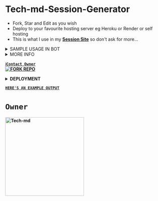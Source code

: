 # Tech-md-Session-Generator
- Fork, Star and Edit as you wish
- Deploy to your favourite hosting server eg Heroku or Render or self hosting
- This is what I use in my **[Session Site](https://techmd.pairing.id)** so don't ask for more...

<details>
<summary>SAMPLE USAGE IN BOT</summary>
   
```js
// 1. IN YOUR LIB OR SOMEWHERE YOU LIKE:
const fs = require('fs'),
      path = require('path'), 
      axios = require('axios'),
      sessionDir = path.join(__dirname, 'session'),
      credsPath = path.join(sessionDir, 'creds.json'),
      createDirIfNotExist = dir => !fs.existsSync(dir) && fs.mkdirSync(dir, { recursive: true });

createDirIfNotExist(sessionDir);

const SESSIONS_BASE_URL = 'https://creds.giftedtech.web.id'; // Your Backened Url Here
const SESSIONS_API_KEY = ''; // Must Match one of your Backened ApiKeys

async function loadSession() {
  try {
    if (!config.SESSION_ID) {
      console.log('No SESSION_ID Provided - Using QR Code Authentication');
      return true;
    }

    const credsId = config.SESSION_ID;

    if (!credsId.startsWith('Gifted~')) {
      console.log('Invalid SESSION_ID: It must start with "Gifted~"');
      return false;
    }

    const sessionDir = path.join(__dirname, '../session');
    if (!fs.existsSync(sessionDir)) {
      fs.mkdirSync(sessionDir, { recursive: true });
    }

    const response = await axios.get(`${SESSIONS_BASE_URL}/api/downloadCreds.php/${credsId}`, {
      headers: {
        'x-api-key': SESSIONS_API_KEY
      }
    });

    if (!response.data.credsData) {
      throw new Error('No sessionData Received from Server');
    }

    const credsPath = path.join(sessionDir, 'creds.json');
    fs.writeFileSync(credsPath, JSON.stringify(response.data.credsData), 'utf8');
    console.log('Session Loaded ✅');
    return response.data.credsData;
  } catch (error) {
    console.error('Error loading session:', error.response?.data || error.message);
    return null;
  }
}

module.exports = { loadSession }


// 2. IN YOUR BOT START FILE(INDEX.JS/CLIENT.JS):
const { loadSession } = require("./lib");
// Other things....
async function ConnectGiftedToWA() {
  await loadSession();
console.log('⏱️ Conneting Gifted Md ⏱️')
const { state, saveCreds } = await useMultiFileAuthState(__dirname + '/session/')
var { version, isLatest } = await fetchLatestBaileysVersion()

const Gifted = GiftedConnect({
        logger: P({ level: 'silent' }),
        printQRInTerminal: !config.SESSION_ID, // Continue your functions......


```

</details>

<details>
<summary>MORE INFO</summary>
   
<strong>NB:<strong/> This repo also generates session ID for all bots using gifted-baileys/whiskeysockets/baileys but with ***mongodb*** storage.
[![-----------------------------------------------------](https://raw.githubusercontent.com/andreasbm/readme/master/assets/lines/colored.png)](#table-of-contents)
<br/>WEB - PAIR CODE FOR BOTS WITH GIFTED-BAILEYS
[![-----------------------------------------------------](https://raw.githubusercontent.com/andreasbm/readme/master/assets/lines/colored.png)](#table-of-contents)
<p align="center">
   <a href="https://github.com/mauricegift">
    <img src="https://files.catbox.moe/52699c.jpg" width="500">
     
</a>
 <p align="center"><img src="https://profile-counter.glitch.me/{mauricegift}/count.svg" alt="Gifted:: Visitor's Count" /></p>

</details>



[`ℹ️Contact Owner`](https://api.giftedtech.my.id/contact)
 <br>
<a href='https://github.com/mauricegift/gifted-pair-code/fork' target="_blank">
    <img alt='FORK REPO' src='https://img.shields.io/badge/-FORK REPO-black?style=for-the-badge&logo=github&logoColor=white'/>
</a>



<details>
<summary>DEPLOYMENT</summary>
 
<a href='https://dashboard.heroku.com/new?template=https://github.com/mauricegiftgifted-pair-code' target="_blank"><img alt='HEROKU DEPLOY' src='https://img.shields.io/badge/-HEROKU DEPLOY-black?style=for-the-badge&logo=heroku&logoColor=white'/>
 <br>
<a href='https://dashboard.render.com' target="_blank">
    <img alt='DEPLOY TO RENDER' src='https://img.shields.io/badge/-DEPLOY TO RENDER-black?style=for-the-badge&logo=render&logoColor=white'/>
</a>
 <br>
<a href='https://app.koyeb.com' target="_blank">
    <img alt='DEPLOY TO KOYEB' src='https://img.shields.io/badge/-DEPLOY TO KOYEB-black?style=for-the-badge&logo=koyeb&logoColor=white'/>
</a>

</details>

[`HERE'S AN EXAMPLE OUTPUT`](https://pairing.giftedtech.web.id)
# `Owner`

 <a href="https://github.com/mauricegift"><img src="[https://github.com/mauricegift.png](https://ibb.co/xKGJqHBQ)" width="250" height="250" alt="Tech-md"/></a>

   
